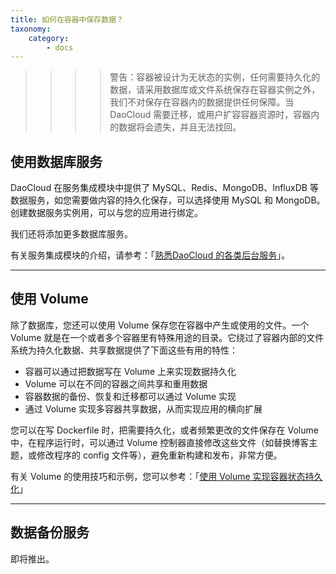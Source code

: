 ```yaml
---
title: 如何在容器中保存数据？
taxonomy:
    category:
        - docs
---
```


>>>> 警告：容器被设计为无状态的实例，任何需要持久化的数据，请采用数据库或文件系统保存在容器实例之外，我们不对保存在容器内的数据提供任何保障。当 DaoCloud 需要迁移，或用户扩容容器资源时，容器内的数据将会遗失，并且无法找回。

## 使用数据库服务

DaoCloud 在服务集成模块中提供了 MySQL、Redis、MongoDB、InfluxDB 等数据服务，如您需要做内容的持久化保存，可以选择使用 MySQL 和 MongoDB。创建数据服务实例用，可以与您的应用进行绑定。

我们还将添加更多数据库服务。

有关服务集成模块的介绍，请参考：「[熟悉DaoCloud 的各类后台服务](../../daocloud-services)」。

---

## 使用 Volume

除了数据库，您还可以使用 Volume 保存您在容器中产生或使用的文件。一个 Volume 就是在一个或者多个容器里有特殊用途的目录。它绕过了容器内部的文件系统为持久化数据、共享数据提供了下面这些有用的特性：

+ 容器可以通过把数据写在 Volume 上来实现数据持久化
+ Volume 可以在不同的容器之间共享和重用数据
+ 容器数据的备份、恢复和迁移都可以通过 Volume 实现
+ 通过 Volume 实现多容器共享数据，从而实现应用的横向扩展

您可以在写 Dockerfile 时，把需要持久化，或者频繁更改的文件保存在 Volume 中，在程序运行时，可以通过 Volume 控制器直接修改这些文件（如替换博客主题，或修改程序的 config 文件等），避免重新构建和发布，非常方便。

有关 Volume 的使用技巧和示例，您可以参考：「[使用 Volume 实现容器状态持久化](../../daocloud-services/use-volume)」

---

## 数据备份服务

即将推出。


